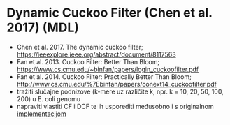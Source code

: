 # Dynamic Cuckoo Filter (Chen et al. 2017) (MDL)

- Chen et al. 2017. The dynamic cuckoo filter; https://ieeexplore.ieee.org/abstract/document/8117563
- Fan et al. 2013. Cuckoo Filter: Better Than Bloom; https://www.cs.cmu.edu/~binfan/papers/login_cuckoofilter.pdf
- Fan et al. 2014. Cuckoo Filter: Practically Better Than Bloom; http://www.cs.cmu.edu/%7Ebinfan/papers/conext14_cuckoofilter.pdf
- tražiti slučajne podnizove (k-mere uz različite k, npr. k = 10, 20, 50, 100, 200) u E. coli genomu
- napraviti vlastiti CF i DCF te ih usporediti međusobno i s originalnom [implementacijom](https://github.com/efficient/cuckoofilter)
